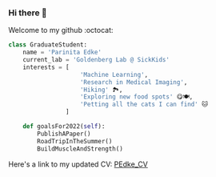 ### Hi there 👋

Welcome to my github :octocat:

```Python
class GraduateStudent:
    name = 'Parinita Edke'
    current_lab = 'Goldenberg Lab @ SickKids'
    interests = [
                    'Machine Learning',
                    'Research in Medical Imaging',
                    'Hiking' 🏞️,
                    'Exploring new food spots' 😋🍽️,
                    'Petting all the cats I can find' 🐱
                ]

    def goalsFor2022(self):
        PublishAPaper()
        RoadTripInTheSummer()
        BuildMuscleAndStrength()
```
Here's a link to my updated CV: <a href="https://docs.google.com/document/d/1P-RFhrlyp4y5OwWaaPz8v2ZP7Cor_Y06-6V1g89OgWo/edit?usp=sharing" target="_blank">PEdke_CV</a>
